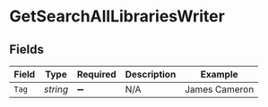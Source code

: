 # GetSearchAllLibrariesWriter


## Fields

| Field              | Type               | Required           | Description        | Example            |
| ------------------ | ------------------ | ------------------ | ------------------ | ------------------ |
| `Tag`              | *string*           | :heavy_minus_sign: | N/A                | James Cameron      |
